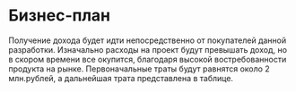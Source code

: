 # Бизнес-план 
Получение дохода будет идти непосредственно от покупателей данной разработки. Изначально расходы на проект будут превышать доход, но в скором времени все окупится, благодаря высокой востребованности продукта на рынке. Первоначальные траты будут равнятся около 2 млн.рублей, а дальнейшая трата представлена в таблице.
